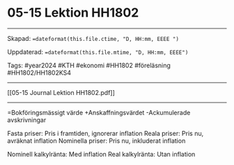 # 05-15 Lektion HH1802

---

Skapad: `=dateformat(this.file.ctime, "D, HH:mm, EEEE ")`

Uppdaterad: `=dateformat(this.file.mtime, "D, HH:mm, EEEE")`

Tags: #year2024 #KTH #ekonomi #HH1802 #föreläsning #HH1802/HH1802KS4

---

[[05-15 Journal Lektion HH1802.pdf]]

---

=Bokföringsmässigt värde
+Anskaffningsvärdet
-Ackumulerade avskrivningar

Fasta priser: Pris i framtiden, ignorerar inflation
Reala priser: Pris nu, avräknat inflation
Nominella priser: Pris nu, inkluderat inflation

Nominell kalkylränta: Med inflation
Real kalkylränta: Utan inflation
